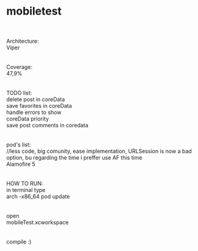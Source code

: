 # mobiletest
<br><br>
Architecture:<br>
Viper<br>
<br><br>
Coverage:<br>
47,9%<br>
<br><br>
TODO list:<br>
delete post in coreData<br>
save favorites in coreData<br>
handle errors to show<br>
coreData priority<br>
save post comments in coredata<br>
<br><br>
pod's list:<br>
//less code, big comunity, ease implementation, URLSession is now a bad option, bu regarding the time i preffer use AF this time<br>
Alamofire 5<br>
<br><br>
HOW TO RUN:<br>
in terminal type<br>
arch -x86_64 pod update<br>
<br><br>
open<br>
mobileTest.xcworkspace<br>
<br><br>
compile :)
